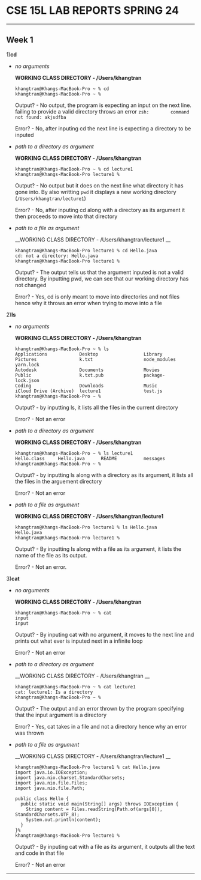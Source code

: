 # CSE 15L LAB REPORTS SPRING 24

---
## Week 1

1)__cd__
  
  * _no arguments_
  
    __WORKING CLASS DIRECTORY - /Users/khangtran__
    
    ```
    khangtran@Khangs-MacBook-Pro ~ % cd
    khangtran@Khangs-MacBook-Pro ~ % 
    ``` 
    Output? - No output, the program is expecting an input on the next line. failing to provide a valid directory throws an error `zsh:        command not found: akjsdfba`

    Error? - No, after inputing cd the next line is expecting a directory to be inputed
  
  * _path to a directory as argument_
  
    __WORKING CLASS DIRECTORY - /Users/khangtran__
    
    ```
    khangtran@Khangs-MacBook-Pro ~ % cd lecture1
    khangtran@Khangs-MacBook-Pro lecture1 % 
    ```
    Output? - No output but it does on the next line what directory it has gone into. By also writting `pwd` it displays a new working         directory (`/Users/khangtran/lecture1`)

    Error? - No, after inputing cd along with a directory as its argument it then proceeds to move into that directory
  
  * _path to a file as argument_
  
    __WORKING CLASS DIRECTORY - /Users/khangtran/lecture1 __
    
    ```
    khangtran@Khangs-MacBook-Pro lecture1 % cd Hello.java
    cd: not a directory: Hello.java
    khangtran@Khangs-MacBook-Pro lecture1 % 
    ``` 
    Output? - The output tells us that the argument inputed is not a valid directory. By inputting pwd, we can see that our working            directory has not changed

    Error? - Yes, cd is only meant to move into directories and not files hence why it throws an error when trying to move into a file

2)__ls__
  
  * _no arguments_
  
    __WORKING CLASS DIRECTORY - /Users/khangtran__
    
    ```
    khangtran@Khangs-MacBook-Pro ~ % ls
    Applications            Desktop                 Library                 Pictures                k.txt                   node_modules            yarn.lock
    Autodesk                Documents               Movies                  Public                  k.txt.pub               package-           lock.json
    Coding                  Downloads               Music                   iCloud Drive (Archive)  lecture1                test.js
    khangtran@Khangs-MacBook-Pro ~ % 
    ``` 
    Output? - by inputting ls, it lists all the files in the current directory

    Error? - Not an error
  
  * _path to a directory as argument_
  
    __WORKING CLASS DIRECTORY - /Users/khangtran__
    
    ```
    khangtran@Khangs-MacBook-Pro ~ % ls lecture1 
    Hello.class     Hello.java      README          messages
    khangtran@Khangs-MacBook-Pro ~ % 
    ``` 
    Output? - by inputting ls along with a directory as its argument, it lists all the files in the arguement directory

    Error? -  Not an error
  
  * _path to a file as argument_
  
    __WORKING CLASS DIRECTORY - /Users/khangtran/lecture1__
    
    ```
    khangtran@Khangs-MacBook-Pro lecture1 % ls Hello.java
    Hello.java
    khangtran@Khangs-MacBook-Pro lecture1 % 
    ``` 
    Output? - By inputting ls along with a file as its argument, it lists the name of the file as its output.

    Error? - Not an error.

3)__cat__
  
  * _no arguments_
  
    __WORKING CLASS DIRECTORY - /Users/khangtran__
    
    ```
    khangtran@Khangs-MacBook-Pro ~ % cat
    input
    input
    ``` 
    Output? - By inputing cat with no argument, it moves to the next line and prints out what ever is inputed next in a infinite loop

    Error? - Not an error
  
  * _path to a directory as argument_
  
    __WORKING CLASS DIRECTORY - /Users/khangtran __
    
    ```
    khangtran@Khangs-MacBook-Pro ~ % cat lecture1 
    cat: lecture1: Is a directory
    khangtran@Khangs-MacBook-Pro ~ % 
    ``` 
    Output? - The output and an error thrown by the program specifying that the input argument is a directory

    Error? - Yes, cat takes in a file and not a directory hence why an error was thrown
  
  * _path to a file as argument_
  
    __WORKING CLASS DIRECTORY - /Users/khangtran/lecture1 __
    
    ```
    khangtran@Khangs-MacBook-Pro lecture1 % cat Hello.java
    import java.io.IOException;
    import java.nio.charset.StandardCharsets;
    import java.nio.file.Files;
    import java.nio.file.Path;
    
    public class Hello {
      public static void main(String[] args) throws IOException {
        String content = Files.readString(Path.of(args[0]), StandardCharsets.UTF_8);    
        System.out.println(content);
      }
    }%                                                                                                                                                                              
    khangtran@Khangs-MacBook-Pro lecture1 % 
    ``` 
    Output? - By inputing cat with a file as its argument, it outputs all the text and code in that file

    Error? - Not an error
---
